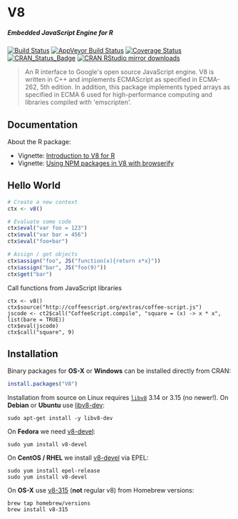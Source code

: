 # V8

##### *Embedded JavaScript Engine for R*

[![Build Status](https://travis-ci.org/jeroenooms/V8.svg?branch=master)](https://travis-ci.org/jeroenooms/V8)
[![AppVeyor Build Status](https://ci.appveyor.com/api/projects/status/github/jeroenooms/V8?branch=master&svg=true)](https://ci.appveyor.com/project/jeroenooms/V8)
[![Coverage Status](https://codecov.io/github/jeroenooms/V8/coverage.svg?branch=master)](https://codecov.io/github/jeroenooms/V8?branch=master)
[![CRAN_Status_Badge](http://www.r-pkg.org/badges/version/V8)](http://cran.r-project.org/package=V8)
[![CRAN RStudio mirror downloads](http://cranlogs.r-pkg.org/badges/V8)](http://cran.r-project.org/web/packages/V8/index.html)

> An R interface to Google's open source JavaScript engine.
  V8 is written in C++ and implements ECMAScript as specified in ECMA-262,
  5th edition. In addition, this package implements typed arrays as
  specified in ECMA 6 used for high-performance computing and libraries
  compiled with 'emscripten'.

## Documentation

About the R package:

 - Vignette: [Introduction to V8 for R](https://cran.r-project.org/web/packages/V8/vignettes/v8_intro.html)
 - Vignette: [Using NPM packages in V8 with browserify](https://cran.r-project.org/web/packages/V8/vignettes/npm.html)

## Hello World

```r
# Create a new context
ctx <- v8()

# Evaluate some code
ctx$eval("var foo = 123")
ctx$eval("var bar = 456")
ctx$eval("foo+bar")

# Assign / get objects
ctx$assign("foo", JS("function(x){return x*x}"))
ctx$assign("bar", JS("foo(9)"))
ctx$get("bar")
```

Call functions from JavaScript libraries

```
ctx <- v8()
ctx$source("http://coffeescript.org/extras/coffee-script.js")
jscode <- ct2$call("CoffeeScript.compile", "square = (x) -> x * x", list(bare = TRUE))
ctx$eval(jscode)
ctx$call("square", 9)
```

## Installation

Binary packages for __OS-X__ or __Windows__ can be installed directly from CRAN:

```r
install.packages("V8")
```

Installation from source on Linux requires [`libv8`](https://developers.google.com/v8/intro) 3.14 or 3.15 (no newer!). On __Debian__ or __Ubuntu__ use [libv8-dev](https://packages.debian.org/testing/libv8-dev):

```
sudo apt-get install -y libv8-dev
```

On __Fedora__ we need [v8-devel](https://apps.fedoraproject.org/packages/v8-devel):

```
sudo yum install v8-devel
````

On __CentOS / RHEL__ we install [v8-devel](https://apps.fedoraproject.org/packages/v8-devel) via EPEL:

```
sudo yum install epel-release
sudo yum install v8-devel
```

On __OS-X__ use [v8-315](https://github.com/Homebrew/homebrew-versions/blob/master/v8-315.rb) (**not** regular v8) from Homebrew versions:

```
brew tap homebrew/versions
brew install v8-315
```
